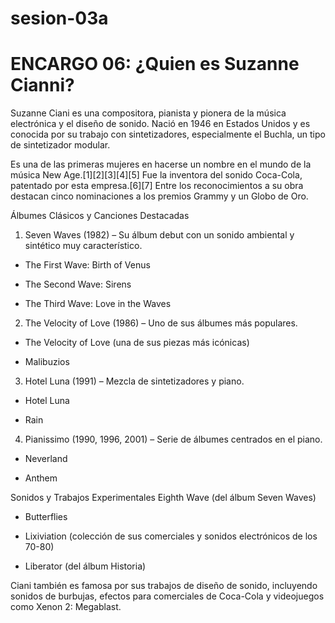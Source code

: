 # sesion-03a

# ENCARGO 06: ¿Quien es Suzanne Cianni?

Suzanne Ciani es una compositora, pianista y pionera de la música electrónica y el diseño de sonido. Nació en 1946 en Estados Unidos y es conocida por su trabajo con sintetizadores, especialmente el Buchla, un tipo de sintetizador modular.

Es una de las primeras mujeres en hacerse un nombre en el mundo de la música New Age.[1]​[2]​[3]​[4]​[5]​ Fue la inventora del sonido Coca-Cola, patentado por esta empresa.[6]​[7]​ Entre los reconocimientos a su obra destacan cinco nominaciones a los premios Grammy y un Globo de Oro.

Álbumes Clásicos y Canciones Destacadas
1. Seven Waves (1982) – Su álbum debut con un sonido ambiental y sintético muy característico.

- The First Wave: Birth of Venus

- The Second Wave: Sirens

- The Third Wave: Love in the Waves

2. The Velocity of Love (1986) – Uno de sus álbumes más populares.

- The Velocity of Love (una de sus piezas más icónicas)

- Malibuzios

3. Hotel Luna (1991) – Mezcla de sintetizadores y piano.

- Hotel Luna

- Rain

4. Pianissimo (1990, 1996, 2001) – Serie de álbumes centrados en el piano.

- Neverland

- Anthem

Sonidos y Trabajos Experimentales
Eighth Wave (del álbum Seven Waves)

- Butterflies

- Lixiviation (colección de sus comerciales y sonidos electrónicos de los 70-80)

- Liberator (del álbum Historia)

Ciani también es famosa por sus trabajos de diseño de sonido, incluyendo sonidos de burbujas, efectos para comerciales de Coca-Cola y videojuegos como Xenon 2: Megablast.
